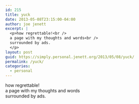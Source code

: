 ```yaml
---
id: 215
title: yuck
date: 2013-05-08T23:15:00-04:00
author: joe jenett
excerpt: |
  <p>how regrettable!<br />
  a page with my thoughts and words<br />
  surrounded by ads.
  </p>
layout: post
guid: https://simply.personal.jenett.org/2013/05/08/yuck/
permalink: /yuck/
categories:
  - personal
---
```

how regrettable!  
a page with my thoughts and words  
surrounded by ads.